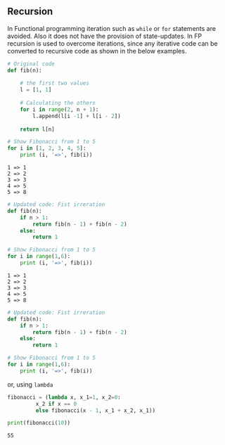 
## Recursion

In Functional programming iteration such as `while` or `for` statements are avoided. Also it does not have the provision of state-updates. 
In FP recursion is used to overcome iterations, since any iterative code can be converted to recursive code as shown in the below examples.


```python
# Original code
def fib(n):
    
    # the first two values
    l = [1, 1]
    
    # Calculating the others
    for i in range(2, n + 1):
        l.append(l[i -1] + l[i - 2])
        
    return l[n]

# Show Fibonacci from 1 to 5
for i in [1, 2, 3, 4, 5]:
    print (i, '=>', fib(i))
```

    1 => 1
    2 => 2
    3 => 3
    4 => 5
    5 => 8



```python
# Updated code: Fist irreration
def fib(n):
    if n > 1:
        return fib(n - 1) + fib(n - 2)
    else:
        return 1

# Show Fibonacci from 1 to 5
for i in range(1,6):
    print (i, '=>', fib(i))
```

    1 => 1
    2 => 2
    3 => 3
    4 => 5
    5 => 8



```python
# Updated code: Fist irreration
def fib(n):
    if n > 1:
        return fib(n - 1) + fib(n - 2)
    else:
        return 1

# Show Fibonacci from 1 to 5
for i in range(1,6):
    print (i, '=>', fib(i))
```

or, using `lambda`


```python
fibonacci = (lambda x, x_1=1, x_2=0:
         x_2 if x == 0
         else fibonacci(x - 1, x_1 + x_2, x_1))

print(fibonacci(10))
```

    55

